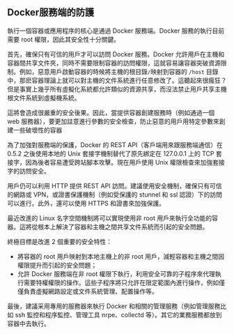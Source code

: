## Docker服務端的防護
執行一個容器或應用程序的核心是通過 Docker 服務端。Docker 服務的執行目前需要 root 權限，因此其安全性十分關鍵。

首先，確保只有可信的用戶才可以訪問 Docker 服務。Docker 允許用戶在主機和容器間共享文件夾，同時不需要限制容器的訪問權限，這就容易讓容器突破資源限制。例如，惡意用戶啟動容器的時候將主機的根目錄`/`映射到容器的 `/host` 目錄中，那麽容器理論上就可以對主機的文件系統進行任意修改了。這聽起來很瘋狂？但是事實上幾乎所有虛擬化系統都允許類似的資源共享，而沒法禁止用戶共享主機根文件系統到虛擬機系統。

這將會造成很嚴重的安全後果。因此，當提供容器創建服務時（例如通過一個 web 服務器），要更加註意進行參數的安全檢查，防止惡意的用戶用特定參數來創建一些破壞性的容器

為了加強對服務端的保護，Docker 的 REST API（客戶端用來跟服務端通信）在 0.5.2 之後使用本地的 Unix 套接字機制替代了原先綁定在 127.0.0.1 上的 TCP 套接字，因為後者容易遭受跨站腳本攻擊。現在用戶使用 Unix 權限檢查來加強套接字的訪問安全。

用戶仍可以利用 HTTP 提供 REST API 訪問。建議使用安全機制，確保只有可信的網路或 VPN，或證書保護機制（例如受保護的 stunnel 和 ssl 認證）下的訪問可以進行。此外，還可以使用 HTTPS 和證書來加強保護。

最近改進的 Linux 名字空間機制將可以實現使用非 root 用戶來執行全功能的容器。這將從根本上解決了容器和主機之間共享文件系統而引起的安全問題。

終極目標是改進 2 個重要的安全特性：
* 將容器的 root 用戶映射到本地主機上的非 root 用戶，減輕容器和主機之間因權限提升而引起的安全問題；
* 允許 Docker 服務端在非 root 權限下執行，利用安全可靠的子程序來代理執行需要特權權限的操作。這些子程序將只允許在限定範圍內進行操作，例如僅僅負責虛擬網路設定或文件系統管理、配置操作等。

最後，建議采用專用的服務器來執行 Docker 和相關的管理服務（例如管理服務比如 ssh 監控和程序監控、管理工具 nrpe、collectd 等）。其它的業務服務都放到容器中去執行。

